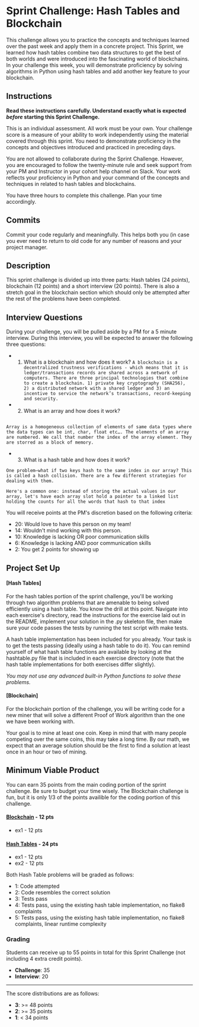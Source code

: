 # Sprint Challenge: Hash Tables and Blockchain

This challenge allows you to practice the concepts and techniques learned over the past week and apply them in a concrete project. This Sprint, we learned how hash tables combine two data structures to get the best of both worlds and were introduced into the fascinating world of blockchains. In your challenge this week, you will demonstrate proficiency by solving algorithms in Python using hash tables and add another key feature to your blockchain.

## Instructions

**Read these instructions carefully. Understand exactly what is expected _before_ starting this Sprint Challenge.**

This is an individual assessment. All work must be your own. Your challenge score is a measure of your ability to work independently using the material covered through this sprint. You need to demonstrate proficiency in the concepts and objectives introduced and practiced in preceding days.

You are not allowed to collaborate during the Sprint Challenge. However, you are encouraged to follow the twenty-minute rule and seek support from your PM and Instructor in your cohort help channel on Slack. Your work reflects your proficiency in Python and your command of the concepts and techniques in related to hash tables and blockchains.

You have three hours to complete this challenge. Plan your time accordingly.

## Commits

Commit your code regularly and meaningfully. This helps both you (in case you ever need to return to old code for any number of reasons and your project manager.

## Description

This sprint challenge is divided up into three parts: Hash tables (24 points), blockchain (12 points) and a short interview (20 points). There is also a stretch goal in the blockchain section which should only be attempted after the rest of the problems have been completed.

## Interview Questions

During your challenge, you will be pulled aside by a PM for a 5 minute interview. During this interview, you will be expected to answer the following three questions:

-   1. What is a blockchain and how does it work?
       `A blockchain is a decentralized trustness verifications - which means that it is ledger/transactions records are shared across a network of computers. There are three principal technologies that combine to create a blockchain. 1) private key cryptography (SHA256), 2) a distributed network with a shared ledger and 3) an incentive to service the network’s transactions, record-keeping and security.`
-   2. What is an array and how does it work?

```Arrays are among the oldest and most important data structures, and are used by almost every program. They are also used to implement many other data structures, such as lists.,

Array is a homogeneous collection of elements of same data types where the data types can be int, char, float etc…. The elements of an array are numbered. We call that number the index of the array element. They are storred as a block of memory.

```

-   3. What is a hash table and how does it work?

```A hash table is a data structure that is used to store keys/value pairs. It uses a hash function to compute an index into an array in which an element will be inserted or searched.
One problem—what if two keys hash to the same index in our array? This is called a hash collision. There are a few different strategies for dealing with them.

Here's a common one: instead of storing the actual values in our array, let's have each array slot hold a pointer to a linked list holding the counts for all the words that hash to that index
```

You will receive points at the PM's discretion based on the following criteria:

-   20: Would love to have this person on my team!
-   14: Wouldn't mind working with this person.
-   10: Knowledge is lacking OR poor communication skills
-   6: Knowledge is lacking AND poor communication skills
-   2: You get 2 points for showing up

## Project Set Up

#### [Hash Tables]

For the hash tables portion of the sprint challenge, you'll be working through two algorithm problems that are amenable to being solved efficiently using a hash table. You know the drill at this point. Navigate into each exercise's directory, read the instructions for the exercise laid out in the README, implement your solution in the .py skeleton file, then make sure your code passes the tests by running the test script with make tests.

A hash table implementation has been included for you already. Your task is to get the tests passing (ideally using a hash table to do it). You can remind yourself of what hash table functions are available by looking at the hashtable.py file that is included in each exercise directory (note that the hash table implementations for both exercises differ slightly).

_You may not use any advanced built-in Python functions to solve these problems._

#### [Blockchain]

For the blockchain portion of the challenge, you will be writing code for a new miner that will solve a different Proof of Work algorithm than the one we have been working with.

Your goal is to mine at least one coin. Keep in mind that with many people competing over the same coins, this may take a long time. By our math, we expect that an average solution should be the first to find a solution at least once in an hour or two of mining.

## Minimum Viable Product

You can earn 35 points from the main coding portion of the sprint challenge. Be sure to budget your time wisely. The Blockchain challenge is fun, but it is only 1/3 of the points availible for the coding portion of this challenge.

#### [Blockchain](https://github.com/LambdaSchool/Sprint-Challenge--Hash-BC/tree/master/blockchain) - 12 pts

-   ex1 - 12 pts

#### [Hash Tables](https://github.com/LambdaSchool/Sprint-Challenge--Hash-Theory/tree/master/hash-tables) - 24 pts

-   ex1 - 12 pts
-   ex2 - 12 pts

Both Hash Table problems will be graded as follows:

-   1: Code attempted
-   2: Code resembles the correct solution
-   3: Tests pass
-   4: Tests pass, using the existing hash table implementation, no flake8 complaints
-   5: Tests pass, using the existing hash table implementation, no flake8 complaints, linear runtime complexity

### Grading

Students can receive up to 55 points in total for this Sprint Challenge (not including 4 extra credit points).

-   **Challenge**: 35
-   **Interview**: 20

---

The score distributions are as follows:

-   **3**: >= 48 points
-   **2**: >= 35 points
-   **1**: < 34 points
